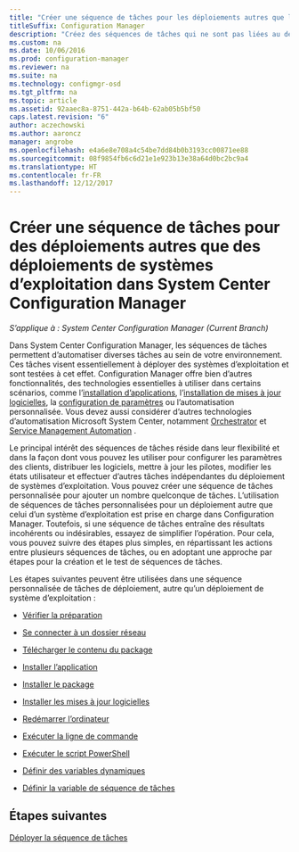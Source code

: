 ```yaml
---
title: "Créer une séquence de tâches pour les déploiements autres que les déploiements de système d’exploitation"
titleSuffix: Configuration Manager
description: "Créez des séquences de tâches qui ne sont pas liées au déploiement de systèmes d’exploitation, telles que la distribution de logiciels, la mise à jour de pilotes, la modification des états utilisateur, etc."
ms.custom: na
ms.date: 10/06/2016
ms.prod: configuration-manager
ms.reviewer: na
ms.suite: na
ms.technology: configmgr-osd
ms.tgt_pltfrm: na
ms.topic: article
ms.assetid: 92aaec8a-8751-442a-b64b-62ab05b5bf50
caps.latest.revision: "6"
author: aczechowski
ms.author: aaroncz
manager: angrobe
ms.openlocfilehash: e4a6e8e708a4c54be7dd84b0b3193cc00871ee88
ms.sourcegitcommit: 08f9854fb6c6d21e1e923b13e38a64d0bc2bc9a4
ms.translationtype: HT
ms.contentlocale: fr-FR
ms.lasthandoff: 12/12/2017
---
```

# <a name="create-a-task-sequence-for-non-operating-system-deployments-with-system-center-configuration-manager"></a>Créer une séquence de tâches pour des déploiements autres que des déploiements de systèmes d’exploitation dans System Center Configuration Manager

*S’applique à : System Center Configuration Manager (Current Branch)*

Dans System Center Configuration Manager, les séquences de tâches permettent d’automatiser diverses tâches au sein de votre environnement. Ces tâches visent essentiellement à déployer des systèmes d’exploitation et sont testées à cet effet.  Configuration Manager offre bien d’autres fonctionnalités, des technologies essentielles à utiliser dans certains scénarios, comme l’[installation d’applications](../../apps/understand/introduction-to-application-management.md), l’[installation de mises à jour logicielles](../../sum/understand/software-updates-introduction.md), la [configuration de paramètres](../../compliance/understand/ensure-device-compliance.md) ou l’automatisation personnalisée. Vous devez aussi considérer d’autres technologies d’automatisation Microsoft System Center, notamment [Orchestrator](https://technet.microsoft.com/library/hh237242.aspx) et [Service Management Automation](https://technet.microsoft.com/library/dn469260.aspx) .  

Le principal intérêt des séquences de tâches réside dans leur flexibilité et dans la façon dont vous pouvez les utiliser pour configurer les paramètres des clients, distribuer les logiciels, mettre à jour les pilotes, modifier les états utilisateur et effectuer d’autres tâches indépendantes du déploiement de systèmes d’exploitation. Vous pouvez créer une séquence de tâches personnalisée pour ajouter un nombre quelconque de tâches. L’utilisation de séquences de tâches personnalisées pour un déploiement autre que celui d’un système d’exploitation est prise en charge dans Configuration Manager. Toutefois, si une séquence de tâches entraîne des résultats incohérents ou indésirables, essayez de simplifier l’opération. Pour cela, vous pouvez suivre des étapes plus simples, en répartissant les actions entre plusieurs séquences de tâches, ou en adoptant une approche par étapes pour la création et le test de séquences de tâches.

 Les étapes suivantes peuvent être utilisées dans une séquence personnalisée de tâches de déploiement, autre qu’un déploiement de système d’exploitation :  

-   [Vérifier la préparation](../understand/task-sequence-steps.md#BKMK_CheckReadiness)  

-   [Se connecter à un dossier réseau](../understand/task-sequence-steps.md#BKMK_ConnectToNetworkFolder)  

-   [Télécharger le contenu du package](../understand/task-sequence-steps.md#BKMK_DownloadPackageContent)  

-   [Installer l’application](../understand/task-sequence-steps.md#BKMK_InstallApplication)  

-   [Installer le package](../understand/task-sequence-steps.md#BKMK_InstallPackage)  

-   [Installer les mises à jour logicielles](../understand/task-sequence-steps.md#BKMK_InstallSoftwareUpdates)  

-   [Redémarrer l’ordinateur](../understand/task-sequence-steps.md#BKMK_RestartComputer)   

-   [Exécuter la ligne de commande](../understand/task-sequence-steps.md#BKMK_RunCommandLine)  

-   [Exécuter le script PowerShell](../understand/task-sequence-steps.md#BKMK_RunPowerShellScript)  

-   [Définir des variables dynamiques](../understand/task-sequence-steps.md#BKMK_SetDynamicVariables)  

-   [Définir la variable de séquence de tâches](../understand/task-sequence-steps.md#BKMK_SetTaskSequenceVariable)  

## <a name="next-steps"></a>Étapes suivantes 
[Déployer la séquence de tâches](manage-task-sequences-to-automate-tasks.md#BKMK_DeployTS)
